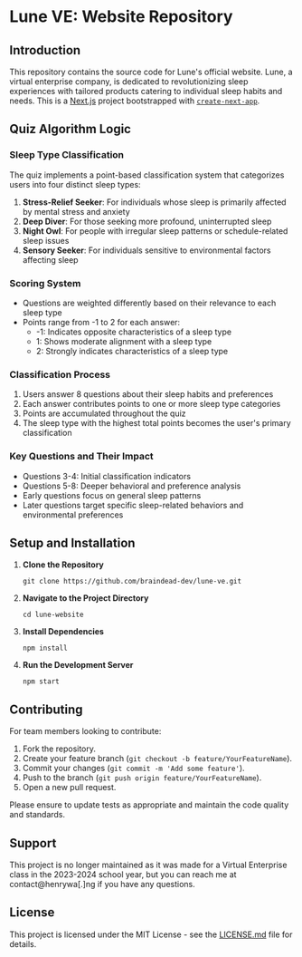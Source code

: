 # Lune VE: Website Repository

## Introduction
This repository contains the source code for Lune's official website. Lune, a virtual enterprise company, is dedicated to revolutionizing sleep experiences with tailored products catering to individual sleep habits and needs. This is a [Next.js](https://nextjs.org/) project bootstrapped with [`create-next-app`](https://github.com/vercel/next.js/tree/canary/packages/create-next-app).

## Quiz Algorithm Logic

### Sleep Type Classification
The quiz implements a point-based classification system that categorizes users into four distinct sleep types:

1. **Stress-Relief Seeker**: For individuals whose sleep is primarily affected by mental stress and anxiety
2. **Deep Diver**: For those seeking more profound, uninterrupted sleep
3. **Night Owl**: For people with irregular sleep patterns or schedule-related sleep issues
4. **Sensory Seeker**: For individuals sensitive to environmental factors affecting sleep

### Scoring System
- Questions are weighted differently based on their relevance to each sleep type
- Points range from -1 to 2 for each answer:
  - -1: Indicates opposite characteristics of a sleep type
  - 1: Shows moderate alignment with a sleep type
  - 2: Strongly indicates characteristics of a sleep type

### Classification Process
1. Users answer 8 questions about their sleep habits and preferences
2. Each answer contributes points to one or more sleep type categories
3. Points are accumulated throughout the quiz
4. The sleep type with the highest total points becomes the user's primary classification

### Key Questions and Their Impact
- Questions 3-4: Initial classification indicators
- Questions 5-8: Deeper behavioral and preference analysis
- Early questions focus on general sleep patterns
- Later questions target specific sleep-related behaviors and environmental preferences

## Setup and Installation

1. **Clone the Repository**
   ```
   git clone https://github.com/braindead-dev/lune-ve.git
   ```

2. **Navigate to the Project Directory**
   ```
   cd lune-website
   ```

3. **Install Dependencies**
   ```
   npm install
   ```

4. **Run the Development Server**
   ```
   npm start
   ```

## Contributing

For team members looking to contribute:

1. Fork the repository.
2. Create your feature branch (`git checkout -b feature/YourFeatureName`).
3. Commit your changes (`git commit -m 'Add some feature'`).
4. Push to the branch (`git push origin feature/YourFeatureName`).
5. Open a new pull request.

Please ensure to update tests as appropriate and maintain the code quality and standards.

## Support
This project is no longer maintained as it was made for a Virtual Enterprise class in the 2023-2024 school year, but you can reach me at contact@henrywa[.]ng if you have any questions.

## License
This project is licensed under the MIT License - see the [LICENSE.md](LICENSE.md) file for details.
